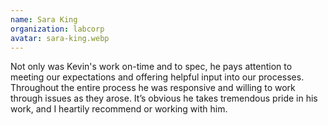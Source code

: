 ```yaml
---
name: Sara King
organization: labcorp
avatar: sara-king.webp
---
```

Not only was Kevin's work on-time and to spec, he pays attention to meeting our expectations and offering helpful input into our processes. Throughout the entire process he was responsive and willing to work through issues as they arose. It’s obvious he takes tremendous pride in his work, and I heartily recommend or working with him.
